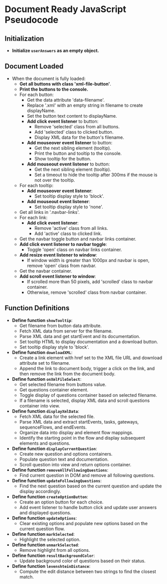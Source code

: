 # Document Ready JavaScript Pseudocode

## Initialization
- **Initialize `userAnswers` as an empty object.**

## Document Loaded
- When the document is fully loaded:
  - **Get all buttons with class 'xml-file-button'**.
  - **Print the buttons to the console.**
  - For each button:
    - Get the data attribute 'data-filename'.
    - Replace '.xml' with an empty string in filename to create displayName.
    - Set the button text content to displayName.
    - **Add click event listener** to button:
      - Remove 'selected' class from all buttons.
      - Add 'selected' class to clicked button.
      - Display XML data for the button's filename.
    - **Add mouseover event listener** to button:
      - Get the next sibling element (tooltip).
      - Print the button and tooltip to the console.
      - Show tooltip for the button.
    - **Add mouseout event listener** to button:
      - Get the next sibling element (tooltip).
      - Set a timeout to hide the tooltip after 300ms if the mouse is not over the tooltip.
  - For each tooltip:
    - **Add mouseover event listener**:
      - Set tooltip display style to 'block'.
    - **Add mouseout event listener**:
      - Set tooltip display style to 'none'.
  - Get all links in '.navbar-links'.
  - For each link:
    - **Add click event listener**:
      - Remove 'active' class from all links.
      - Add 'active' class to clicked link.
  - Get the navbar toggle button and navbar links container.
  - **Add click event listener to navbar toggle**:
    - Toggle 'open' class on navbar links container.
  - **Add resize event listener to window**:
    - If window width is greater than 1000px and navbar is open, remove 'open' class from navbar.
  - Get the navbar container.
  - **Add scroll event listener to window**:
    - If scrolled more than 50 pixels, add 'scrolled' class to navbar container.
    - Otherwise, remove 'scrolled' class from navbar container.

## Function Definitions
- **Define function `showTooltip`**:
  - Get filename from button data attribute.
  - Fetch XML data from server for the filename.
  - Parse XML data and get startEvent and its documentation.
  - Set tooltip HTML to display documentation and a download button.
  - Set tooltip display style to 'block'.
- **Define function `downloadXML`**:
  - Create a link element with href set to the XML file URL and download attribute set to filename.
  - Append the link to document body, trigger a click on the link, and then remove the link from the document body.
- **Define function `onXmlFileSelect`**:
  - Get selected filename from buttons value.
  - Get questions container element.
  - Toggle display of questions container based on selected filename.
  - If a filename is selected, display XML data and scroll questions container into view.
- **Define function `displayXmlData`**:
  - Fetch XML data for the selected file.
  - Parse XML data and extract startEvents, tasks, gateways, sequenceFlows, and endEvents.
  - Organize data into display and element flow mappings.
  - Identify the starting point in the flow and display subsequent elements and questions.
- **Define function `displayCurrentQuestion`**:
  - Create new question and options containers.
  - Populate question text and documentation.
  - Scroll question into view and return options container.
- **Define function `removeAllFollowingQuestions`**:
  - Find current question in DOM and remove all following questions.
- **Define function `updateFollowingQuestions`**:
  - Find the next question based on the current question and update the display accordingly.
- **Define function `createOptionButton`**:
  - Create an option button for each choice.
  - Add event listener to handle button click and update user answers and displayed questions.
- **Define function `updateOptions`**:
  - Clear existing options and populate new options based on the current question flow.
- **Define function `markSelected`**:
  - Highlight the selected option.
- **Define function `unmarkSelected`**:
  - Remove highlight from all options.
- **Define function `resultBackgroundColor`**:
  - Update background color of questions based on their status.
- **Define function `levenshteinDistance`**:
  - Compute the edit distance between two strings to find the closest match.
